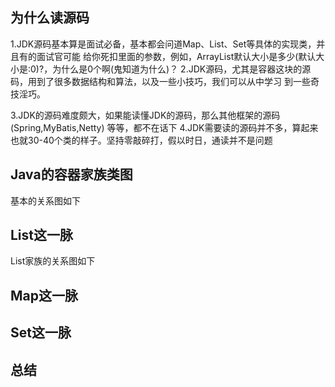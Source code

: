 ## 为什么读源码
1.JDK源码基本算是面试必备，基本都会问道Map、List、Set等具体的实现类，并且有的面试官可能
给你死扣里面的参数，例如，ArrayList默认大小是多少(默认大小是:0)?，为什么是0个啊(鬼知道为什么)？
2.JDK源码，尤其是容器这块的源码，用到了很多数据结构和算法，以及一些小技巧，我们可以从中学习
到一些奇技淫巧。

3.JDK的源码难度颇大，如果能读懂JDK的源码，那么其他框架的源码(Spring,MyBatis,Netty)
等等，都不在话下
4.JDK需要读的源码并不多，算起来也就30-40个类的样子。坚持零敲碎打，假以时日，通读并不是问题

## Java的容器家族类图
基本的关系图如下

## List这一脉
List家族的关系图如下
## Map这一脉
## Set这一脉
## 总结
